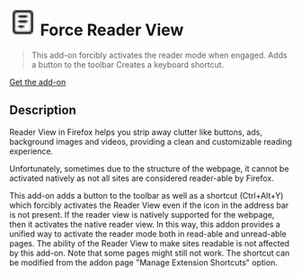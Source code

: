 # ![Reader View icon](https://github.com/Salvora/force-reader-view/blob/main/force-reader-view/icons/reader-mode-48.png) Force Reader View

> This add-on forcibly activates the reader mode when engaged.
> Adds a button to the toolbar
> Creates a keyboard shortcut.

[Get the add-on](https://addons.mozilla.org/en-US/firefox/addon/force-reader-view/)

## Description

Reader View in Firefox helps you strip away clutter like buttons, ads, background images and videos, providing a clean and customizable reading experience.

Unfortunately, sometimes due to the structure of the webpage, it cannot be activated natively as not all sites are considered reader-able by Firefox.

This add-on adds a button to the toolbar as well as a shortcut (Ctrl+Alt+Y) which forcibly activates the Reader View even if the icon in the address bar is not present. If the reader view is natively supported for the webpage, then it activates the native reader view. In this way, this addon provides a unified way to activate the reader mode both in read-able and unread-able pages.
The ability of the Reader View to make sites readable is not affected by this add-on.
Note that some pages might still not work.
The shortcut can be modified from the addon page "Manage Extension Shortcuts" option.